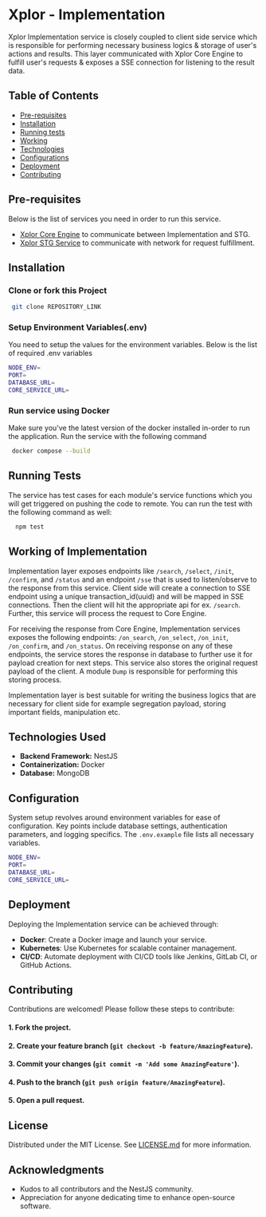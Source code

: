 # Xplor - Implementation
Xplor Implementation service is closely coupled to client side service which is responsible for performing necessary business logics & storage of user's actions and results. This layer communicated with Xplor Core Engine to fulfill user's requests & exposes a SSE connection for listening to the result data.

## Table of Contents

- [Pre-requisites](#pre-requisites)
- [Installation](#installation)
- [Running tests](#running-tests)
- [Working](#working-of-implementation)
- [Technologies](#technologies)
- [Configurations](#configurations)
- [Deployment](#deployment)
- [Contributing](#contributing)


## Pre-requisites
Below is the list of services you need in order to run this service.
- [Xplor Core Engine](https://github.com.com/xplor-core-engine) to communicate between Implementation and STG.
- [Xplor STG Service](https://github.com/xplor-stg) to communicate with network for request fulfillment.

## Installation

### Clone or fork this Project

```bash
 git clone REPOSITORY_LINK
```
    
### Setup Environment Variables(.env)
You need to setup the values for the environment variables. Below is the list of required .env variables

```bash
NODE_ENV=
PORT=
DATABASE_URL=
CORE_SERVICE_URL=
```
### Run service using Docker
Make sure you've the latest version of the docker installed in-order to run the application. Run the service with the following command

```bash
 docker compose --build
```

    
## Running Tests

The service has test cases for each module's service functions which you will get triggered on pushing the code to remote. You can run the test with the following command as well:

```bash
  npm test
```
    
## Working of Implementation
Implementation layer exposes endpoints like `/search`, `/select`, `/init`, `/confirm`, and `/status` and an endpoint `/sse` that is used to listen/observe to the response from this service. Client side will create a connection to SSE endpoint using a unique transaction_id(uuid) and will be mapped in SSE connections. Then the client will hit the appropriate api for ex. `/search`. Further, this service will process the request to Core Engine.

For receiving the response from Core Engine, Implementation services exposes the following endpoints: `/on_search`, `/on_select`, `/on_init`, `/on_confirm`, and `/on_status`. On receiving response on any of these endpoints, the service stores the response in database to further use it for payload creation for next steps. This service also stores the original request payload of the client. A module `Dump` is responsible for performing this storing process.

Implementation layer is best suitable for writing the business logics that are necessary for client side for example segregation payload, storing important fields, manipulation etc.

## Technologies Used

- **Backend Framework:** NestJS
- **Containerization:** Docker
- **Database:** MongoDB

## Configuration

System setup revolves around environment variables for ease of configuration. Key points include database settings, authentication parameters, and logging specifics. The `.env.example` file lists all necessary variables.

```bash
NODE_ENV=
PORT=
DATABASE_URL=
CORE_SERVICE_URL=
```

## Deployment

Deploying the Implementation service can be achieved through:

- **Docker**: Create a Docker image and launch your service.
- **Kubernetes**: Use Kubernetes for scalable container management.
- **CI/CD**: Automate deployment with CI/CD tools like Jenkins, GitLab CI, or GitHub Actions.

## Contributing

Contributions are welcomed! Please follow these steps to contribute:

#### 1. Fork the project.
#### 2. Create your feature branch (`git checkout -b feature/AmazingFeature`).
#### 3. Commit your changes (`git commit -m 'Add some AmazingFeature'`).
#### 4. Push to the branch (`git push origin feature/AmazingFeature`).
#### 5. Open a pull request.

## License

Distributed under the MIT License. See [LICENSE.md](LICENSE.md) for more information.

## Acknowledgments

- Kudos to all contributors and the NestJS community.
- Appreciation for anyone dedicating time to enhance open-source software.
